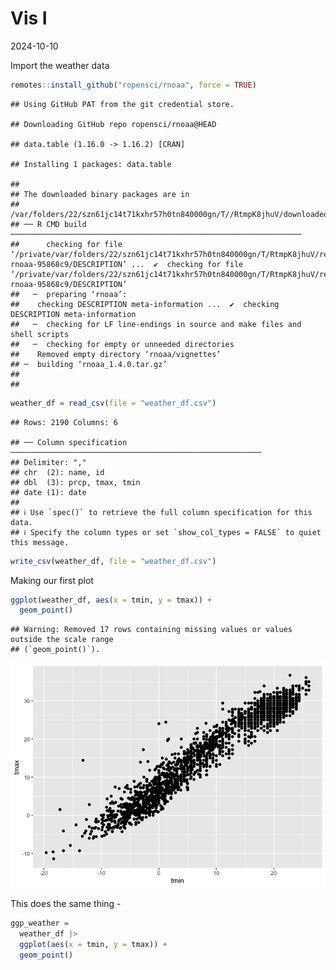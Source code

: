 Vis I
================
2024-10-10

Import the weather data

``` r
remotes::install_github("ropensci/rnoaa", force = TRUE)
```

    ## Using GitHub PAT from the git credential store.

    ## Downloading GitHub repo ropensci/rnoaa@HEAD

    ## data.table (1.16.0 -> 1.16.2) [CRAN]

    ## Installing 1 packages: data.table

    ## 
    ## The downloaded binary packages are in
    ##  /var/folders/22/szn61jc14t71kxhr57h0tn840000gn/T//RtmpK8jhuV/downloaded_packages
    ## ── R CMD build ─────────────────────────────────────────────────────────────────
    ##      checking for file ‘/private/var/folders/22/szn61jc14t71kxhr57h0tn840000gn/T/RtmpK8jhuV/remotesfe9040e3d950/ropensci-rnoaa-95868c9/DESCRIPTION’ ...  ✔  checking for file ‘/private/var/folders/22/szn61jc14t71kxhr57h0tn840000gn/T/RtmpK8jhuV/remotesfe9040e3d950/ropensci-rnoaa-95868c9/DESCRIPTION’
    ##   ─  preparing ‘rnoaa’:
    ##    checking DESCRIPTION meta-information ...  ✔  checking DESCRIPTION meta-information
    ##   ─  checking for LF line-endings in source and make files and shell scripts
    ##   ─  checking for empty or unneeded directories
    ##    Removed empty directory ‘rnoaa/vignettes’
    ## ─  building ‘rnoaa_1.4.0.tar.gz’
    ##      
    ## 

``` r
weather_df = read_csv(file = "weather_df.csv")
```

    ## Rows: 2190 Columns: 6

    ## ── Column specification ────────────────────────────────────────────────────────
    ## Delimiter: ","
    ## chr  (2): name, id
    ## dbl  (3): prcp, tmax, tmin
    ## date (1): date
    ## 
    ## ℹ Use `spec()` to retrieve the full column specification for this data.
    ## ℹ Specify the column types or set `show_col_types = FALSE` to quiet this message.

``` r
write_csv(weather_df, file = "weather_df.csv")
```

Making our first plot

``` r
ggplot(weather_df, aes(x = tmin, y = tmax)) + 
  geom_point()
```

    ## Warning: Removed 17 rows containing missing values or values outside the scale range
    ## (`geom_point()`).

![](vis_I_files/figure-gfm/unnamed-chunk-2-1.png)<!-- -->

This does the same thing -

``` r
ggp_weather = 
  weather_df |>
  ggplot(aes(x = tmin, y = tmax)) + 
  geom_point()
```
